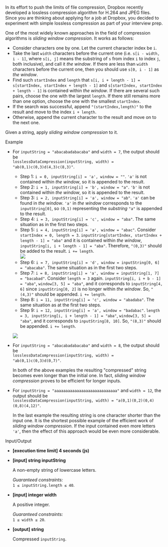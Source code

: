 
In its effort to push the limits of file compression, Dropbox recently developed a lossless compression algorithm for H.264 and JPEG files. Since you are thinking about applying for a job at Dropbox, you decided to experiment with simple lossless compression as part of your interview prep.

One of the most widely known approaches in the field of compression algorithms is  _sliding window compression_. It works as follows:

-   Consider characters one by one. Let the current character index be  `i`.
-   Take the last  `width`  characters before the current one (i.e.  `s[i - width, i - 1]`, where  `s[i, j]`  means the  substring  of  `s`  from index  `i`  to index  `j`, both inclusive), and call it  _the window_. If there are less than  `width`  characters before the current one, then you should use  `s[0, i - 1]`  as  _the window_.
-   Find such  `startIndex`  and  `length`  that  `s[i, i + length - 1] = s[startIndex, startIndex + length - 1]`  and  `s[startIndex, startIndex + length - 1]`  is contained within  _the window_. If there are several such pairs, choose the one with the largest  `length`. If there still remains more than one option, choose the one with the smallest  `startIndex`.
-   If the search was successful, append  `"(startIndex,length)"`  to the result and move to the index  `i + length`.
-   Otherwise, append the current character to the result and move on to the next one.

Given a string, apply  _sliding window compression_  to it.

Example

-   For  `inputString = "abacabadabacaba"`  and  `width = 7`, the output should be  
    `losslessDataCompression(inputString, width) = "ab(0,1)c(0,3)d(4,3)c(8,3)"`.

    -   Step 1:  `i = 0, inputString[i] = 'a', window = ""`.  `'a'`  is not contained within  _the window_, so it is appended to the result.
    -   Step 2:  `i = 1, inputString[i] = 'b', window = "a"`.  `'b'`  is not contained within  _the window_, so it is appended to the result.
    -   Step 3:  `i = 2, inputString[i] = 'a', window = "ab"`.  `'a'`  can be found in  _the window_.  `'a'`  in  _the window_  corresponds to the  `inputString[0]`, so  `(0,1)`  representing the  _substring_  `"a"`  is appended to the result.
    -   Step 4:  `i = 3, inputString[i] = 'c', window = "aba"`. The same situation as in the first two steps.
    -   Step 5:  `i = 4, inputString[i] = 'a', window = "abac"`. Consider  `startIndex = 0, length = 3`.  `inputString[startIndex, startIndex + length - 1] = "aba"`  and it is contained within  _the window_,  `inputString[i, i + length - 1] = "aba"`. Therefore,  `"(0,3)"`  should be added to the result.  `i += length`.  
        ![](https://codesignal.s3.amazonaws.com/tasks/losslessDataCompression/img/example1.png?_tm=1582038083259)
    -   Step 6:  `i = 7, inputString[i] = 'd', window = inputString[0, 6] = "abacaba"`. The same situation as in the first two steps.
    -   Step 7:  `i = 8, inputString[i] = 'a', window = inputString[1, 7] = "bacabad"`. Consider  `length = 3`  again.  `inputString[i, i + b - 1] = "aba"`,  `window[3, 5] = "aba"`, and it corresponds to  `inputString[4, 6]`  since  `inputString[0, 2]`  is no longer within  _the window_. So,  `"(4,3)"`  should be appended.  `i += length`.
    -   Step 8:  `i = 11, inputString[i] = 'c', window = "abadaba"`. The same situation as at the first two steps.
    -   Step 9:  `i = 12, inputString[i] = 'a', window = "badabac"`.  `length = 3, inputString[i, i + length - 1] = "aba"`,  `window[3, 5] = "aba"`, and it corresponds to  `inputString[8, 10]`. So,  `"(8,3)"`  should be appended.  `i += length`.

    ![](https://codesignal.s3.amazonaws.com/tasks/losslessDataCompression/img/example2.png?_tm=1582038083472)

-   For  `inputString = "abacabadabacaba"`  and  `width = 8`, the output should be  
    `losslessDataCompression(inputString, width) = "ab(0,1)c(0,3)d(0,7)"`.

    In both of the above examples the resulting "compressed" string becomes even longer than the initial one. In fact,  _sliding window compression_  proves to be efficient for longer inputs.

-   For  `inputString = "aaaaaaaaaaaaaaaaaaaaaaaaaaaa"`  and  `width = 12`, the output should be  
    `losslessDataCompression(inputString, width) = "a(0,1)(0,2)(0,4)(0,8)(4,12)"`.

    In the last example the resulting string is one character shorter than the input one. It is the shortest possible example of the efficient work of  _sliding window compression_. If the input contained even more letters  `'a'`, then the effect of this approach would be even more considerable.


Input/Output

-   **[execution time limit] 4 seconds (js)**

-   **[input] string inputString**

    A non-empty string of lowercase letters.

    _Guaranteed constraints:_  
    `1 ≤ inputString.length ≤ 40`.

-   **[input] integer width**

    A positive integer.

    _Guaranteed constraints:_  
    `1 ≤ width ≤ 20`.

-   **[output] string**

    Compressed  `inputString`.